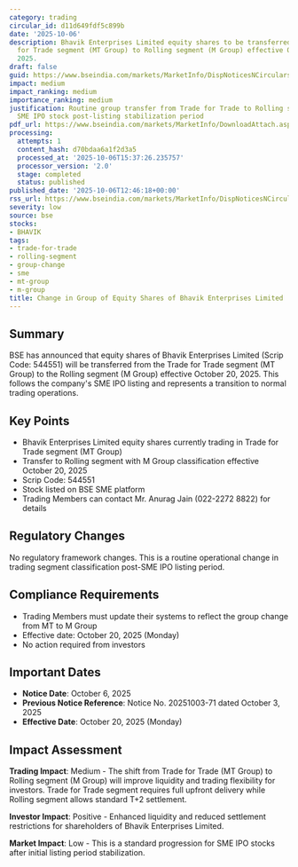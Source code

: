 ```yaml
---
category: trading
circular_id: d11d649fdf5c899b
date: '2025-10-06'
description: Bhavik Enterprises Limited equity shares to be transferred from Trade
  for Trade segment (MT Group) to Rolling segment (M Group) effective October 20,
  2025.
draft: false
guid: https://www.bseindia.com/markets/MarketInfo/DispNoticesNCirculars.aspx?Noticeid={1B917199-A389-4518-A5F5-F131CB242D1F}&noticeno=20251006-29&dt=10/06/2025&icount=29&totcount=64&flag=0
impact: medium
impact_ranking: medium
importance_ranking: medium
justification: Routine group transfer from Trade for Trade to Rolling segment for
  SME IPO stock post-listing stabilization period
pdf_url: https://www.bseindia.com/markets/MarketInfo/DownloadAttach.aspx?id=20251006-29&attachedId=
processing:
  attempts: 1
  content_hash: d70bdaa6a1f2d3a5
  processed_at: '2025-10-06T15:37:26.235757'
  processor_version: '2.0'
  stage: completed
  status: published
published_date: '2025-10-06T12:46:18+00:00'
rss_url: https://www.bseindia.com/markets/MarketInfo/DispNoticesNCirculars.aspx?Noticeid={1B917199-A389-4518-A5F5-F131CB242D1F}&noticeno=20251006-29&dt=10/06/2025&icount=29&totcount=64&flag=0
severity: low
source: bse
stocks:
- BHAVIK
tags:
- trade-for-trade
- rolling-segment
- group-change
- sme
- mt-group
- m-group
title: Change in Group of Equity Shares of Bhavik Enterprises Limited
---
```


## Summary

BSE has announced that equity shares of Bhavik Enterprises Limited (Scrip Code: 544551) will be transferred from the Trade for Trade segment (MT Group) to the Rolling segment (M Group) effective October 20, 2025. This follows the company's SME IPO listing and represents a transition to normal trading operations.

## Key Points

- Bhavik Enterprises Limited equity shares currently trading in Trade for Trade segment (MT Group)
- Transfer to Rolling segment with M Group classification effective October 20, 2025
- Scrip Code: 544551
- Stock listed on BSE SME platform
- Trading Members can contact Mr. Anurag Jain (022-2272 8822) for details

## Regulatory Changes

No regulatory framework changes. This is a routine operational change in trading segment classification post-SME IPO listing period.

## Compliance Requirements

- Trading Members must update their systems to reflect the group change from MT to M Group
- Effective date: October 20, 2025 (Monday)
- No action required from investors

## Important Dates

- **Notice Date**: October 6, 2025
- **Previous Notice Reference**: Notice No. 20251003-71 dated October 3, 2025
- **Effective Date**: October 20, 2025 (Monday)

## Impact Assessment

**Trading Impact**: Medium - The shift from Trade for Trade (MT Group) to Rolling segment (M Group) will improve liquidity and trading flexibility for investors. Trade for Trade segment requires full upfront delivery while Rolling segment allows standard T+2 settlement.

**Investor Impact**: Positive - Enhanced liquidity and reduced settlement restrictions for shareholders of Bhavik Enterprises Limited.

**Market Impact**: Low - This is a standard progression for SME IPO stocks after initial listing period stabilization.